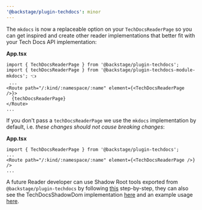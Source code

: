 ```yaml
---
'@backstage/plugin-techdocs': minor
---
```


The `mkdocs` is now a replaceable option on your `TechDocsReaderPage` so you can get inspired and create other reader implementations that better fit with your Tech Docs API implementation:

**App.tsx**

```tsx
import { TechDocsReaderPage } from '@backstage/plugin-techdocs';
import { techDocsReaderPage } from '@backstage/plugin-techdocs-module-mkdocs'; 👈
 ...
<Route path="/:kind/:namespace/:name" element={<TechDocsReaderPage />}>
  {techDocsReaderPage}
</Route>
...
```

If you don't pass a `techDocsReaderPage` we use the `mkdocs` implementation by default, i.e. _these changes should not cause breaking changes_:

**App.tsx**

```tsx
import { TechDocsReaderPage } from '@backstage/plugin-techdocs';
...
<Route path="/:kind/:namespace/:name" element={<TechDocsReaderPage />} />
...
```

A future Reader developer can use Shadow Root tools exported from `@backstage/plugin-techdocs` by following [this](https://github.com/backstage/backstage/pull/9385/files#diff-d77c2d428658da836c75baeca7056a52cadb50bbd140c4760af1078b3ea0887c) step-by-step, they can also see the TechDocsShadowDom implementation [here](https://github.com/backstage/backstage/pull/9385/files#diff-804ace957cb63b94209f40c4ec0e2829ab476443571ed6c65c504cab2c1d0a5e) and an example usage [here](https://github.com/backstage/backstage/pull/9385/files#diff-b1b7469e22b42d35adb2cd0abb3b2272f7d8f40e929009e56106d819172b7771).
